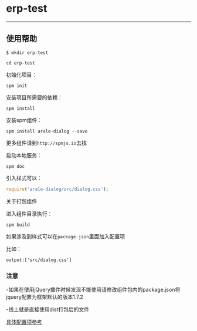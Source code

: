 # erp-test

---

## 使用帮助
```
$ mkdir erp-test
```

```
cd erp-test
```

初始化项目：
```
spm init
```

安装项目所需要的依赖：
```
spm install
```
安装spm组件：
```
spm install arale-dialog --save
```
更多组件请到`http://spmjs.io`去找

启动本地服务：
```
spm doc
```
引入样式可以：
```js
require('arale-dialog/src/dialog.css');
```
关于打包组件

进入组件目录执行：
```
spm build
```

如果涉及到样式可以在`package.json`里面加入配置项

比如：
```
output:['src/dialog.css']
```

### 注意

-如果在使用jQuery插件时候发现不能使用请修改组件包内的package.json将jquery配置为框架默认的版本1.7.2

-线上就是直接使用dist打包后的文件

[具体配置项参考](https://github.com/spmjs/docs/tree/3.4/zh-cn/package.json)
